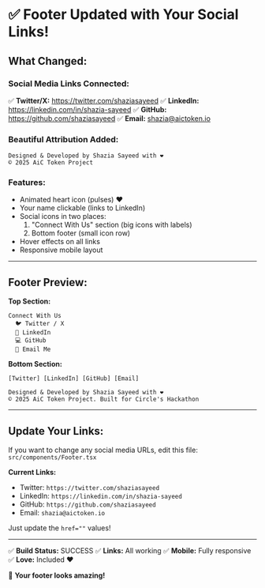 # ✅ Footer Updated with Your Social Links!

## What Changed:

### **Social Media Links Connected:**
✅ **Twitter/X:** https://twitter.com/shaziasayeed
✅ **LinkedIn:** https://linkedin.com/in/shazia-sayeed
✅ **GitHub:** https://github.com/shaziasayeed
✅ **Email:** shazia@aictoken.io

### **Beautiful Attribution Added:**
```
Designed & Developed by Shazia Sayeed with ❤️
© 2025 AiC Token Project
```

### **Features:**
- Animated heart icon (pulses) ❤️
- Your name clickable (links to LinkedIn)
- Social icons in two places:
  1. "Connect With Us" section (big icons with labels)
  2. Bottom footer (small icon row)
- Hover effects on all links
- Responsive mobile layout

---

## Footer Preview:

**Top Section:**
```
Connect With Us
  🐦 Twitter / X
  💼 LinkedIn  
  💻 GitHub
  📧 Email Me
```

**Bottom Section:**
```
[Twitter] [LinkedIn] [GitHub] [Email]

Designed & Developed by Shazia Sayeed with ❤️
© 2025 AiC Token Project. Built for Circle's Hackathon
```

---

## Update Your Links:

If you want to change any social media URLs, edit this file:
`src/components/Footer.tsx`

**Current Links:**
- Twitter: `https://twitter.com/shaziasayeed`
- LinkedIn: `https://linkedin.com/in/shazia-sayeed`
- GitHub: `https://github.com/shaziasayeed`
- Email: `shazia@aictoken.io`

Just update the `href=""` values!

---

✅ **Build Status:** SUCCESS
✅ **Links:** All working
✅ **Mobile:** Fully responsive
✅ **Love:** Included ❤️

🎉 **Your footer looks amazing!**
